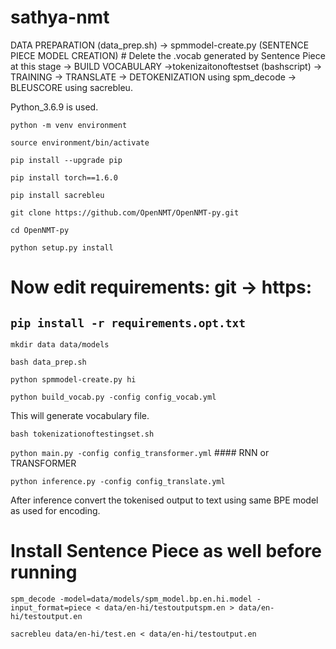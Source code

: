 # sathya-nmt

DATA PREPARATION (data_prep.sh) -> spmmodel-create.py (SENTENCE PIECE MODEL CREATION) # Delete the .vocab generated by Sentence Piece at this stage -> BUILD VOCABULARY ->tokenizaitonoftestset (bashscript) -> TRAINING ->  TRANSLATE -> DETOKENIZATION using spm_decode -> BLEUSCORE using sacrebleu.

Python_3.6.9 is used.

`python -m venv environment`

`source environment/bin/activate`

`pip install --upgrade pip`

`pip install torch==1.6.0`

`pip install sacrebleu`


`git clone https://github.com/OpenNMT/OpenNMT-py.git`

`cd OpenNMT-py`

`python setup.py install`

# Now edit requirements: git -> https:

`pip install -r requirements.opt.txt`
--------------------------------------------

`mkdir data data/models`

`bash data_prep.sh`

`python spmmodel-create.py hi`

`python build_vocab.py -config config_vocab.yml`

This will generate vocabulary file.

`bash tokenizationoftestingset.sh`

`python main.py -config config_transformer.yml`  #### RNN or TRANSFORMER

`python inference.py -config config_translate.yml` 

After inference convert the tokenised output to text using same BPE model as used for encoding.

# Install Sentence Piece as well before running 

`spm_decode -model=data/models/spm_model.bp.en.hi.model -input_format=piece < data/en-hi/testoutputspm.en > data/en-hi/testoutput.en` 

`sacrebleu data/en-hi/test.en < data/en-hi/testoutput.en`

